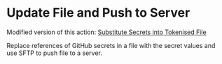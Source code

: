 # Update File and Push to Server

Modified version of this action: [Substitute Secrets into Tokenised File](https://github.com/Lambdaspire/action-substitute-secrets-in-file)

Replace references of GitHub secrets in a file with the secret values and use SFTP to push file to a server.



